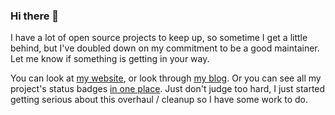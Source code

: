 ### Hi there 👋

I have a lot of open source projects to keep up, so sometime I get a little behind, but I've doubled down on my commitment to be a good maintainer. Let me know if something is getting in your way.

You can look at [my website](https://www.brysgo.com), or look through [my blog](https://www.brysgo.com/post/). Or you can see all my project's status badges [in one place](https://github.com/brysgo/brysgo/blob/master/BADGES.md). Just don't judge too hard, I just started getting serious about this overhaul / cleanup so I have some work to do.

<!--
**brysgo/brysgo** is a ✨ _special_ ✨ repository because its `README.md` (this file) appears on your GitHub profile.

Here are some ideas to get you started:

- 🔭 I’m currently working on ...
- 🌱 I’m currently learning ...
- 👯 I’m looking to collaborate on ...
- 🤔 I’m looking for help with ...
- 💬 Ask me about ...
- 📫 How to reach me: ...
- 😄 Pronouns: ...
- ⚡ Fun fact: ...
-->
